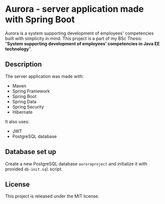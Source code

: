 # Aurora - server application made with Spring Boot

Aurora is a system supporting development of employees' competencies built with simplicity in mind. This project is a part of my BSc Thesis: "**System supporting development of employees' competencies in Java EE technology**".

## Description
The server application was made with:
* Maven
* Spring Framework
* Spring Boot
* Spring Data
* Spring Security
* Hibernate

It also uses:
* JWT
* PostgreSQL database

## Database set up
Create a new PostgreSQL database `auroraproject` and initialize it with provided `db-init.sql` script.

## License
This project is released under the MIT license.
